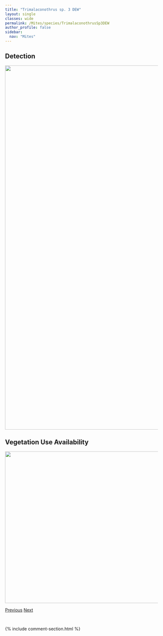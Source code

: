 ```yaml
---
title: "Trimalaconothrus sp. 3 DEW"
layout: single
classes: wide
permalink: /Mites/species/TrimalaconothrusSp3DEW
author_profile: false
sidebar:
  nav: "Mites"
---
```


<h2>Detection</h2>

<a href="https://drive.google.com/uc?export=view&id=1Ql7mIWQKIDR8wish1zgZvIK_AzwAFMfj">
<img src="https://drive.google.com/uc?export=view&id=1Ql7mIWQKIDR8wish1zgZvIK_AzwAFMfj" height = "1200" width = "800">
</a>


<h2>Vegetation Use Availability</h2>

<a href="https://drive.google.com/uc?export=view&id=1TAp2TvdCk8pIjcVqTaEoWVKkbVZYeLNd">
<img src="https://drive.google.com/uc?export=view&id=1TAp2TvdCk8pIjcVqTaEoWVKkbVZYeLNd" height = "500" width = "1000">
</a>


<a href="/DevelopmentWebsite/Mites/species/TrimalaconothrusMaior" class="pagination--pager" title="Trimalaconothrus maior">Previous</a> <a href="/DevelopmentWebsite/Mites/species/TrimalaconothrusSp4DEW" class="pagination--pager" title="Trimalaconothrus sp. 4 DEW">Next</a>

<p>&nbsp;</p>

{% include comment-section.html %}

